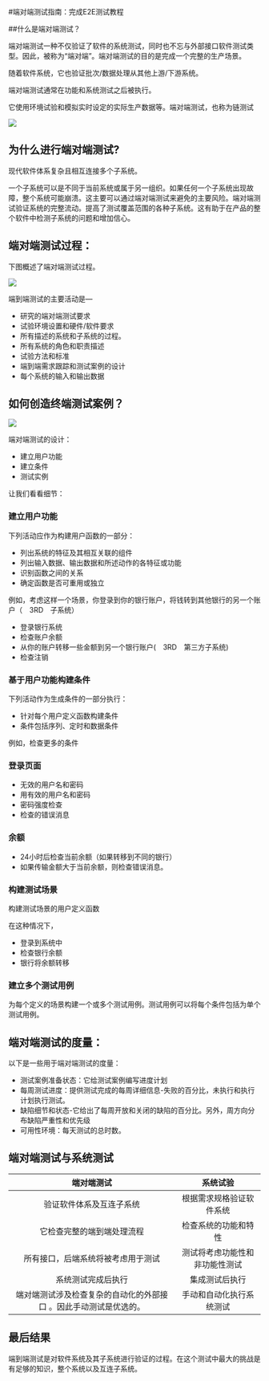 #端对端测试指南：完成E2E测试教程

##什么是端对端测试？

端对端测试一种不仅验证了软件的系统测试，同时也不忘与外部接口软件测试类型。因此，被称为“端对端”。端对端测试的目的是完成一个完整的生产场景。

随着软件系统，它也验证批次/数据处理从其他上游/下游系统。

端对端测试通常在功能和系统测试之后被执行。

它使用环境试验和模拟实时设定的实际生产数据等。端对端测试，也称为链测试

![](./images/End-End-Testing(1).png)

## 为什么进行端对端测试?

现代软件体系复杂且相互连接多个子系统。

一个子系统可以是不同于当前系统或属于另一组织。如果任何一个子系统出现故障，整个系统可能崩溃。这主要可以通过端对端测试来避免的主要风险。端对端测试验证系统的完整流动。提高了测试覆盖范围的各种子系统。这有助于在产品的整个软件中检测子系统的问题和增加信心。

## 端对端测试过程：

下图概述了端对端测试过程。

![](./images/End-to_end-testing-process(1).png)

端到端测试的主要活动是—

- 研究的端对端测试要求
- 试验环境设置和硬件/软件要求
- 所有描述的系统和子系统的过程。
- 所有系统的角色和职责描述
- 试验方法和标准
- 端到端需求跟踪和测试案例的设计
- 每个系统的输入和输出数据

## 如何创造终端测试案例？

![](./images/End-End-Testing-Test-Cases(1).png)

端对端测试的设计：

- 建立用户功能
- 建立条件
- 测试实例

让我们看看细节：

### 建立用户功能

下列活动应作为构建用户函数的一部分：

- 列出系统的特征及其相互关联的组件
- 列出输入数据、输出数据和所述动作的各特征或功能
- 识别函数之间的关系
- 确定函数是否可重用或独立

例如，考虑这样一个场景，你登录到你的银行账户，将钱转到其他银行的另一个账户（　3RD　子系统）

- 登录银行系统
- 检查账户余额
- 从你的账户转移一些金额到另一个银行账户(　3RD　第三方子系统)
- 检查注销

### 基于用户功能构建条件

下列活动作为生成条件的一部分执行：

- 针对每个用户定义函数构建条件
- 条件包括序列、定时和数据条件

例如，检查更多的条件

### 登录页面

- 无效的用户名和密码
- 用有效的用户名和密码
- 密码强度检查
- 检查的错误消息

### 余额

- 24小时后检查当前余额（如果转移到不同的银行）
- 如果传输金额大于当前余额，则检查错误消息。

### 构建测试场景

构建测试场景的用户定义函数

在这种情况下，

- 登录到系统中
- 检查银行余额
- 银行将余额转移

### 建立多个测试用例

为每个定义的场景构建一个或多个测试用例。测试用例可以将每个条件包括为单个测试用例。

## 端对端测试的度量：

以下是一些用于端对端测试的度量：

- 测试案例准备状态：它给测试案例编写进度计划
- 每周测试进度：提供测试完成的每周详细信息-失败的百分比，未执行和执行计划执行测试。
- 缺陷细节和状态-它给出了每周开放和关闭的缺陷的百分比。另外，周方向分布缺陷严重性和优先级
- 可用性环境：每天测试的总时数。

## 端对端测试与系统测试

| 端对端测试 | 系统试验 |
| :-------:|:--------:|
| 验证软件体系及互连子系统 | 根据需求规格验证软件系统　|
| 它检查完整的端到端处理流程 | 	检查系统的功能和特性 |
| 所有接口，后端系统将被考虑用于测试| 测试将考虑功能性和非功能性测试 |
| 系统测试完成后执行 | 集成测试后执行 |
| 端对端测试涉及检查复杂的自动化的外部接口 。因此手动测试是优选的。  | 手动和自动化执行系统测试 |

## 最后结果

端到端测试是对软件系统及其子系统进行验证的过程。在这个测试中最大的挑战是有足够的知识，整个系统以及互连子系统。
